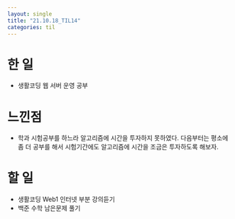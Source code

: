 ```yaml
---
layout: single
title: "21.10.18_TIL14"
categories: til
---
```


# 한 일
* 생활코딩 웹 서버 운영 공부


# 느낀점
* 학과 시험공부를 하느라 알고리즘에 시간을 투자하지 못하였다. 다음부터는 평소에 좀 더 공부를 해서 시험기간에도 알고리즘에 시간을 조금은 투자하도록 해보자.


# 할 일
* 생활코딩 Web1 인터넷 부분 강의듣기
* 백준 수학 남은문제 풀기
